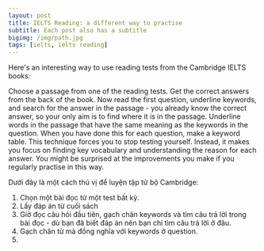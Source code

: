 ```yaml
---
layout: post
title: IELTS Reading: a different way to practise
subtitle: Each post also has a subtitle
bigimg: /img/path.jpg
tags: [ielts, ielts reading]
---
```


Here's an interesting way to use reading tests from the Cambridge IELTS books:

Choose a passage from one of the reading tests.
Get the correct answers from the back of the book.
Now read the first question, underline keywords, and search for the answer in the passage - you already know the correct answer, so your only aim is to find where it is in the passage.
Underline words in the passage that have the same meaning as the keywords in the question.
When you have done this for each question, make a keyword table.
This technique forces you to stop testing yourself. Instead, it makes you focus on finding key vocabulary and understanding the reason for each answer. You might be surprised at the improvements you make if you regularly practise in this way.



Dưới đây là một cách thú vị để luyện tập từ bộ Cambridge:

1. Chọn một bài đọc từ một test bất kỳ.
2. Lấy đáp án từ cuối sách
3. Giờ đọc câu hỏi đầu tiên, gạch chân keywords và tìm câu trả lời trong bài đọc - dù bạn đã biết đáp án nên bạn chỉ tìm câu trả lời ở đâu.
4. Gạch chân từ mà đồng nghĩa với keywords ở question.
5. 